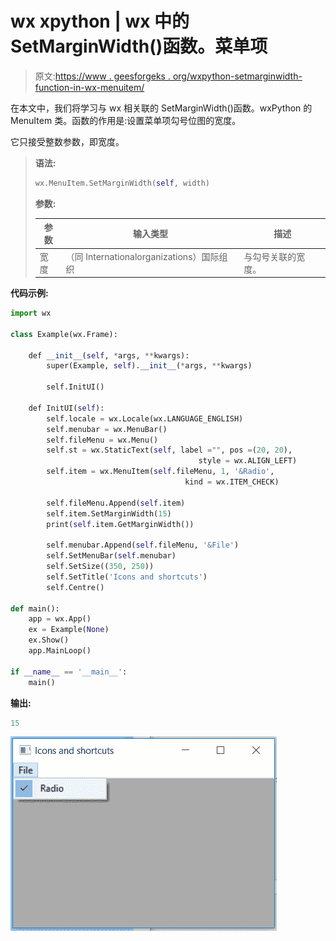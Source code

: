 # wx xpython | wx 中的 SetMarginWidth()函数。菜单项

> 原文:[https://www . geesforgeks . org/wxpython-setmarginwidth-function-in-wx-menuitem/](https://www.geeksforgeeks.org/wxpython-setmarginwidth-function-in-wx-menuitem/)

在本文中，我们将学习与 wx 相关联的 SetMarginWidth()函数。wxPython 的 MenuItem 类。函数的作用是:设置菜单项勾号位图的宽度。

它只接受整数参数，即宽度。

> **语法:**
> 
> ```py
> wx.MenuItem.SetMarginWidth(self, width)
> 
> ```
> 
> **参数:**
> 
> | 参数 | 输入类型 | 描述 |
> | --- | --- | --- |
> | 宽度 | （同 Internationalorganizations）国际组织 | 与勾号关联的宽度。 |

**代码示例:**

```py
import wx

class Example(wx.Frame):

    def __init__(self, *args, **kwargs):
        super(Example, self).__init__(*args, **kwargs)

        self.InitUI()

    def InitUI(self):
        self.locale = wx.Locale(wx.LANGUAGE_ENGLISH)
        self.menubar = wx.MenuBar()
        self.fileMenu = wx.Menu()
        self.st = wx.StaticText(self, label ="", pos =(20, 20),
                                          style = wx.ALIGN_LEFT)
        self.item = wx.MenuItem(self.fileMenu, 1, '&Radio', 
                                       kind = wx.ITEM_CHECK)

        self.fileMenu.Append(self.item)
        self.item.SetMarginWidth(15)
        print(self.item.GetMarginWidth())

        self.menubar.Append(self.fileMenu, '&File')
        self.SetMenuBar(self.menubar)
        self.SetSize((350, 250))
        self.SetTitle('Icons and shortcuts')
        self.Centre()

def main():
    app = wx.App()
    ex = Example(None)
    ex.Show()
    app.MainLoop()

if __name__ == '__main__':
    main()
```

**输出:**

```py
15
```

![](img/e26c7a9ca43a07802515ab34685b796e.png)